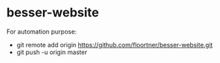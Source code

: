 # besser-website

For automation purpose:
- git remote add origin https://github.com/floortner/besser-website.git
- git push -u origin master
